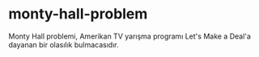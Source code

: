 # monty-hall-problem
Monty Hall problemi, Amerikan TV yarışma programı Let's Make a Deal'a dayanan bir olasılık bulmacasıdır.
